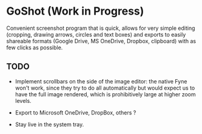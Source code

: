 # GoShot (**Work in Progress**)

Convenient screenshot program that is quick, allows for very simple 
editing (cropping, drawing arrows, circles and text boxes) and exports to 
easily shareable formats (Google Drive, MS OneDrive, Dropbox, clipboard) with
as few clicks as possible.

## TODO

* Implement scrollbars on the side of the image editor: the native Fyne won't work, since they try to do all
  automatically but would expect us to have the full image rendered, which is prohibitively large at higher
  zoom levels.
  
* Export to Microsoft OneDrive, DropBox, others ?

* Stay live in the system tray.